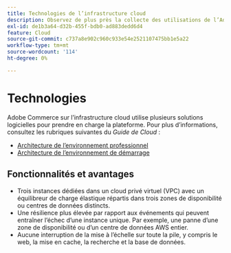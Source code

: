 ```yaml
---
title: Technologies de l’infrastructure cloud
description: Observez de plus près la collecte des utilisations de l’Adobe technologique pour Adobe Commerce sur l’infrastructure cloud.
exl-id: de1b3a64-d32b-455f-bdb0-ad883dedd6d4
feature: Cloud
source-git-commit: c737a8e902c960c933e54e2521107475bb1e5a22
workflow-type: tm+mt
source-wordcount: '114'
ht-degree: 0%

---
```



# Technologies

Adobe Commerce sur l’infrastructure cloud utilise plusieurs solutions logicielles pour prendre en charge la plateforme. Pour plus d’informations, consultez les rubriques suivantes du _Guide de Cloud_ :

- [Architecture de l’environnement professionnel](https://experienceleague.adobe.com/docs/commerce-cloud-service/user-guide/architecture/pro-architecture.html#production-technology-stack)
- [Architecture de l’environnement de démarrage](https://experienceleague.adobe.com/docs/commerce-cloud-service/user-guide/architecture/starter-architecture.html#production-and-staging-technology-stack)

## Fonctionnalités et avantages

- Trois instances dédiées dans un cloud privé virtuel (VPC) avec un équilibreur de charge élastique répartis dans trois zones de disponibilité ou centres de données distincts.
- Une résilience plus élevée par rapport aux événements qui peuvent entraîner l’échec d’une instance unique. Par exemple, une panne d’une zone de disponibilité ou d’un centre de données AWS entier.
- Aucune interruption de la mise à l’échelle sur toute la pile, y compris le web, la mise en cache, la recherche et la base de données.
